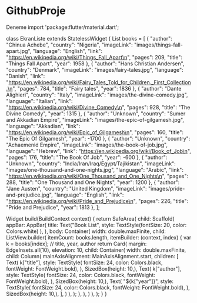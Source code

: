 # GithubProje
Deneme
import 'package:flutter/material.dart';

class EkranListe extends StatelessWidget
{
  List books = [
  {
  "author": "Chinua Achebe",
  "country": "Nigeria",
  "imageLink": "images/things-fall-apart.jpg",
  "language": "English",
  "link": "https://en.wikipedia.org/wiki/Things_Fall_Apart\n",
  "pages": 209,
  "title": "Things Fall Apart",
  "year": 1958
  },
  {
  "author": "Hans Christian Andersen",
  "country": "Denmark",
  "imageLink": "images/fairy-tales.jpg",
  "language": "Danish",
  "link": "https://en.wikipedia.org/wiki/Fairy_Tales_Told_for_Children._First_Collection.\n",
  "pages": 784,
  "title": "Fairy tales",
  "year": 1836
  },
  {
  "author": "Dante Alighieri",
  "country": "Italy",
  "imageLink": "images/the-divine-comedy.jpg",
  "language": "Italian",
  "link": "https://en.wikipedia.org/wiki/Divine_Comedy\n",
  "pages": 928,
  "title": "The Divine Comedy",
  "year": 1315
  },
  {
  "author": "Unknown",
  "country": "Sumer and Akkadian Empire",
  "imageLink": "images/the-epic-of-gilgamesh.jpg",
  "language": "Akkadian",
  "link": "https://en.wikipedia.org/wiki/Epic_of_Gilgamesh\n",
  "pages": 160,
  "title": "The Epic Of Gilgamesh",
  "year": -1700
  },
  {
  "author": "Unknown",
  "country": "Achaemenid Empire",
  "imageLink": "images/the-book-of-job.jpg",
  "language": "Hebrew",
  "link": "https://en.wikipedia.org/wiki/Book_of_Job\n",
  "pages": 176,
  "title": "The Book Of Job",
  "year": -600
  },
  {
  "author": "Unknown",
  "country": "India/Iran/Iraq/Egypt/Tajikistan",
  "imageLink": "images/one-thousand-and-one-nights.jpg",
  "language": "Arabic",
  "link": "https://en.wikipedia.org/wiki/One_Thousand_and_One_Nights\n",
  "pages": 288,
  "title": "One Thousand and One Nights",
  "year": 1200
  },
  {
  "author": "Jane Austen",
  "country": "United Kingdom",
  "imageLink": "images/pride-and-prejudice.jpg",
  "language": "English",
  "link": "https://en.wikipedia.org/wiki/Pride_and_Prejudice\n",
  "pages": 226,
  "title": "Pride and Prejudice",
  "year": 1813
  },
  ];

  Widget build(BuildContext context) {
    return SafeArea(
        child: Scaffold(
          appBar: AppBar(
            title: Text("Book List", style: TextStyle(fontSize: 20, color: Colors.white)
            ),
          ),
          body: Container(
            width: double.maxFinite,
            child: ListView.builder(
              itemCount: books.length,
              itemBuilder: (context, index)
              {
                 var k = books[index];
                 // title, year, author
                 return Card(
                   margin: EdgeInsets.all(10),
                   elevation: 10,
                   child: Container(
                     width: double.maxFinite,
                     child: Column(
                       mainAxisAlignment: MainAxisAlignment.start,
                       children: [
                         Text(
                            k["title"],
                            style: TextStyle(
                            fontSize: 24,
                            color: Colors.black,
                            fontWeight: FontWeight.bold),
                     ),
                         SizedBox(height: 10,),
                         Text(
                           k["author"],
                           style: TextStyle(
                               fontSize: 24,
                               color: Colors.black,
                               fontWeight: FontWeight.bold),
                         ),
                         SizedBox(height: 10,),
                         Text(
                           "${k["year"]}",
                           style: TextStyle(
                               fontSize: 24,
                               color: Colors.black,
                               fontWeight: FontWeight.bold),
                         ),
                         SizedBox(height: 10,),
                       ],
                     )
                   ),
                 );
              },
            ),
          )
        ),
    );
  }
}
